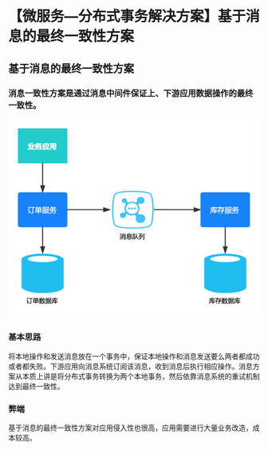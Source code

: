 # 【微服务—分布式事务解决方案】基于消息的最终一致性方案
## 基于消息的最终一致性方案
### 消息一致性方案是通过消息中间件保证上、下游应用数据操作的最终一致性。

![基于消息中间件的分布式事务](./images/mq-transaction.png)

### 基本思路
将本地操作和发送消息放在一个事务中，保证本地操作和消息发送要么两者都成功或者都失败。下游应用向消息系统订阅该消息，收到消息后执行相应操作。消息方案从本质上讲是将分布式事务转换为两个本地事务，然后依靠消息系统的重试机制达到最终一致性。

### 弊端
基于消息的最终一致性方案对应用侵入性也很高，应用需要进行大量业务改造，成本较高。